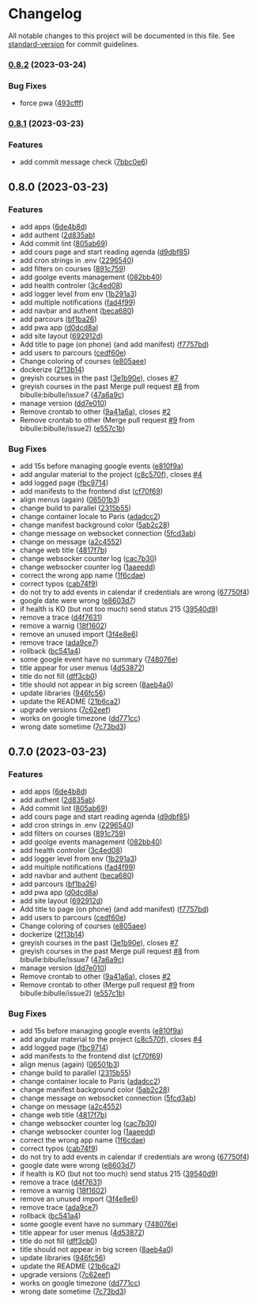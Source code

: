 # Changelog

All notable changes to this project will be documented in this file. See [standard-version](https://github.com/conventional-changelog/standard-version) for commit guidelines.

### [0.8.2](https://github.com/bibulle/golf-planning/compare/v0.8.1...v0.8.2) (2023-03-24)


### Bug Fixes

* force pwa ([493cfff](https://github.com/bibulle/golf-planning/commit/493cfff2db6d3035ae35fa7b6a2dfe48a093a64e))

### [0.8.1](https://github.com/bibulle/golf-planning/compare/v0.8.0...v0.8.1) (2023-03-23)


### Features

* add commit message check ([7bbc0e6](https://github.com/bibulle/golf-planning/commit/7bbc0e6da68484e70a31b1f794aa3ff359f9b1a6))

## 0.8.0 (2023-03-23)


### Features

* add apps ([6de4b8d](https://github.com/bibulle/golf-planning/commit/6de4b8d83be04ddbdd5103f298aa40380434f2b9))
* add authent ([2d835ab](https://github.com/bibulle/golf-planning/commit/2d835ab20ecf1123933d341305cf8aca14c8e074))
* Add commit lint ([805ab69](https://github.com/bibulle/golf-planning/commit/805ab69983c5295575e05043043990365f470619))
* add cours page and start reading agenda ([d9dbf85](https://github.com/bibulle/golf-planning/commit/d9dbf856380eeb1f3e2f4c0a9c6d52b9ac3af8c1))
* add cron strings in .env ([2296540](https://github.com/bibulle/golf-planning/commit/2296540546da5cf85aaa0c7c164bf7e5d2c77b2f))
* add filters on courses ([891c759](https://github.com/bibulle/golf-planning/commit/891c759c465e45557edc9762eec2b88192c4d5fd))
* add goolge events management ([082bb40](https://github.com/bibulle/golf-planning/commit/082bb40b976ffc8d8acb2ad752800f02b5bff449))
* add health controler ([3c4ed08](https://github.com/bibulle/golf-planning/commit/3c4ed083da48e1adf015dd17b3d9df49fc36df33))
* add logger level from env ([1b291a3](https://github.com/bibulle/golf-planning/commit/1b291a39a942cf04502afc10f0e2a5d293a85557))
* add multiple notifications ([fad4f99](https://github.com/bibulle/golf-planning/commit/fad4f996739679bdfa642ab6b4424cee64c34782))
* add navbar and authent ([beca680](https://github.com/bibulle/golf-planning/commit/beca6808709ac51db3933d36c658bd5fabd51b12))
* add parcours ([bf1ba26](https://github.com/bibulle/golf-planning/commit/bf1ba26b1de62dc0eb3b66a8218412a47be46897))
* add pwa app ([d0dcd8a](https://github.com/bibulle/golf-planning/commit/d0dcd8a9ca957612ecac63d535ef7828934706c7))
* add site layout ([692912d](https://github.com/bibulle/golf-planning/commit/692912d5b2c425f6d133b2ea5636c1e0d7d1604a))
* Add title to page (on phone) (and add manifest) ([f7757bd](https://github.com/bibulle/golf-planning/commit/f7757bd51cb4a0d395ab69a56b2d466206fbebdf))
* add users to parcours ([cedf60e](https://github.com/bibulle/golf-planning/commit/cedf60e44886fc8110d2295f53f293f4bcbbf193))
* Change coloring of courses ([e805aee](https://github.com/bibulle/golf-planning/commit/e805aeef52f5c11d9bd479bbf30a27eff4f1d8e6))
* dockerize ([2f13b14](https://github.com/bibulle/golf-planning/commit/2f13b14f150b2be66f30d245113912221bc9d05a))
* greyish courses in the past ([3e1b90e](https://github.com/bibulle/golf-planning/commit/3e1b90ef09dc4f7808c01bea3839eed12a503729)), closes [#7](https://github.com/bibulle/golf-planning/issues/7)
* greyish courses in the past Merge pull request [#8](https://github.com/bibulle/golf-planning/issues/8) from bibulle:bibulle/issue7  ([47a6a9c](https://github.com/bibulle/golf-planning/commit/47a6a9ce413a6421dda6c87ae294a1a90de04f3b))
* manage version ([dd7e010](https://github.com/bibulle/golf-planning/commit/dd7e010edf69420b28acef6162d674e5ff3a7b4a))
* Remove crontab to other ([9a41a6a](https://github.com/bibulle/golf-planning/commit/9a41a6a716c895d2b97f3ae286c9ea0cae9a660d)), closes [#2](https://github.com/bibulle/golf-planning/issues/2)
* Remove crontab to other (Merge pull request [#9](https://github.com/bibulle/golf-planning/issues/9) from bibulle:bibulle/issue2) ([e557c1b](https://github.com/bibulle/golf-planning/commit/e557c1b3c98c2a2f463e13759985de2137f9676c))


### Bug Fixes

* add 15s before managing google events ([e810f9a](https://github.com/bibulle/golf-planning/commit/e810f9aa321fb261451d038b196ef8b71a7d83f5))
* add angular material to the project ([c8c570f](https://github.com/bibulle/golf-planning/commit/c8c570f443bf8fc85277929e2a4f933fbcd90c29)), closes [#4](https://github.com/bibulle/golf-planning/issues/4)
* add logged page ([fbc9714](https://github.com/bibulle/golf-planning/commit/fbc971427c998a0f30120c08ff5750f5779f8122))
* add manifests to the frontend dist ([cf70f69](https://github.com/bibulle/golf-planning/commit/cf70f6991e6f3fb7eba40418696d23dd04299500))
* align menus (again) ([06501b3](https://github.com/bibulle/golf-planning/commit/06501b3816bdee28c33eb63606c7792e4fe8b7b1))
* change build to parallel ([2315b55](https://github.com/bibulle/golf-planning/commit/2315b55ce374d1705ed45e834ddae11dff912059))
* change container locale to Paris ([adadcc2](https://github.com/bibulle/golf-planning/commit/adadcc299679c487f88f360521a18ec57550fbdb))
* change manifest background color ([5ab2c28](https://github.com/bibulle/golf-planning/commit/5ab2c2812276647f0d97289a3690b91b47503985))
* change message on websocket connection ([5fcd3ab](https://github.com/bibulle/golf-planning/commit/5fcd3abcd487f91bf826f9c64fb901471630d971))
* change on message ([a2c4552](https://github.com/bibulle/golf-planning/commit/a2c45523533e534fa237cbe984fa714bfca352bb))
* change web title ([4817f7b](https://github.com/bibulle/golf-planning/commit/4817f7bdc00ffa4214ed682fc48f1ce0125c8ab3))
* change websocker counter log ([cac7b30](https://github.com/bibulle/golf-planning/commit/cac7b30b98ae425cc27195c1a8a56ce63f1dce6e))
* change websocker counter log ([1aaeedd](https://github.com/bibulle/golf-planning/commit/1aaeedd3e945708fadbbe68b8fa6d0d9c9f9cbea))
* correct the wrong app name ([1f6cdae](https://github.com/bibulle/golf-planning/commit/1f6cdaec5a48c1dcc525045cb6a6397870b6377e))
* correct typos ([cab74f9](https://github.com/bibulle/golf-planning/commit/cab74f9ecc2ea32baf593a732b8aa0e994378457))
* do not try to add events in calendar if credentials are wrong ([67750f4](https://github.com/bibulle/golf-planning/commit/67750f4c5f7a1bd0ecaeb75aaf4d77161f872e62))
* google date were wrong ([e8603d7](https://github.com/bibulle/golf-planning/commit/e8603d7daf123c4d5e058557bc1cf227ca4bb95e))
* if health is KO (but not too much) send status 215 ([39540d9](https://github.com/bibulle/golf-planning/commit/39540d92882f995e8f518eb27df533b74d517f51))
* remove a trace ([d4f7631](https://github.com/bibulle/golf-planning/commit/d4f76317af44c0f33462025f8fb94353588750aa))
* remove a warnig ([18f1602](https://github.com/bibulle/golf-planning/commit/18f16029f6e07308a31ee34a31aeb3ba8da62323))
* remove an unused import ([3f4e8e6](https://github.com/bibulle/golf-planning/commit/3f4e8e67d07fc07276add2d2eedd7af01bd993ee))
* remove trace ([ada9ce7](https://github.com/bibulle/golf-planning/commit/ada9ce7b2fba065ec4e6a284b668e4057d4496c8))
* rollback ([bc541a4](https://github.com/bibulle/golf-planning/commit/bc541a4724e232addbafe52876f30f8ffb8e95e3))
* some google event have no summary ([748076e](https://github.com/bibulle/golf-planning/commit/748076eaa484fd4d5f780bf8f0650153adc27bc6))
* title appear for user menus ([4d53872](https://github.com/bibulle/golf-planning/commit/4d53872af4064160032a2afe122cce0f34d66d56))
* title do not fill ([dff3cb0](https://github.com/bibulle/golf-planning/commit/dff3cb0d64ac17e62c1cec53c092072947de03ca))
* title should not appear in big screen ([8aeb4a0](https://github.com/bibulle/golf-planning/commit/8aeb4a0f10f25923137f8365ec0627a02691774d))
* update libraries ([946fc56](https://github.com/bibulle/golf-planning/commit/946fc56d31976e53dc5da35fabef2a1a8163b227))
* update the README ([21b6ca2](https://github.com/bibulle/golf-planning/commit/21b6ca2d0c097c5a44661611c85747be822bab80))
* upgrade versions ([7c62eef](https://github.com/bibulle/golf-planning/commit/7c62eef9f15883ec3dd9b11a712f4b7c663dcbd5))
* works on google timezone ([dd771cc](https://github.com/bibulle/golf-planning/commit/dd771cc104c24a98f7ec8ee3297be6e3c7b1959e))
* wrong date sometime ([7c73bd3](https://github.com/bibulle/golf-planning/commit/7c73bd37d7fab8380d96282fb660bcc9c44933bc))

## 0.7.0 (2023-03-23)


### Features

* add apps ([6de4b8d](https://github.com/bibulle/golf-planning/commit/6de4b8d83be04ddbdd5103f298aa40380434f2b9))
* add authent ([2d835ab](https://github.com/bibulle/golf-planning/commit/2d835ab20ecf1123933d341305cf8aca14c8e074))
* Add commit lint ([805ab69](https://github.com/bibulle/golf-planning/commit/805ab69983c5295575e05043043990365f470619))
* add cours page and start reading agenda ([d9dbf85](https://github.com/bibulle/golf-planning/commit/d9dbf856380eeb1f3e2f4c0a9c6d52b9ac3af8c1))
* add cron strings in .env ([2296540](https://github.com/bibulle/golf-planning/commit/2296540546da5cf85aaa0c7c164bf7e5d2c77b2f))
* add filters on courses ([891c759](https://github.com/bibulle/golf-planning/commit/891c759c465e45557edc9762eec2b88192c4d5fd))
* add goolge events management ([082bb40](https://github.com/bibulle/golf-planning/commit/082bb40b976ffc8d8acb2ad752800f02b5bff449))
* add health controler ([3c4ed08](https://github.com/bibulle/golf-planning/commit/3c4ed083da48e1adf015dd17b3d9df49fc36df33))
* add logger level from env ([1b291a3](https://github.com/bibulle/golf-planning/commit/1b291a39a942cf04502afc10f0e2a5d293a85557))
* add multiple notifications ([fad4f99](https://github.com/bibulle/golf-planning/commit/fad4f996739679bdfa642ab6b4424cee64c34782))
* add navbar and authent ([beca680](https://github.com/bibulle/golf-planning/commit/beca6808709ac51db3933d36c658bd5fabd51b12))
* add parcours ([bf1ba26](https://github.com/bibulle/golf-planning/commit/bf1ba26b1de62dc0eb3b66a8218412a47be46897))
* add pwa app ([d0dcd8a](https://github.com/bibulle/golf-planning/commit/d0dcd8a9ca957612ecac63d535ef7828934706c7))
* add site layout ([692912d](https://github.com/bibulle/golf-planning/commit/692912d5b2c425f6d133b2ea5636c1e0d7d1604a))
* Add title to page (on phone) (and add manifest) ([f7757bd](https://github.com/bibulle/golf-planning/commit/f7757bd51cb4a0d395ab69a56b2d466206fbebdf))
* add users to parcours ([cedf60e](https://github.com/bibulle/golf-planning/commit/cedf60e44886fc8110d2295f53f293f4bcbbf193))
* Change coloring of courses ([e805aee](https://github.com/bibulle/golf-planning/commit/e805aeef52f5c11d9bd479bbf30a27eff4f1d8e6))
* dockerize ([2f13b14](https://github.com/bibulle/golf-planning/commit/2f13b14f150b2be66f30d245113912221bc9d05a))
* greyish courses in the past ([3e1b90e](https://github.com/bibulle/golf-planning/commit/3e1b90ef09dc4f7808c01bea3839eed12a503729)), closes [#7](https://github.com/bibulle/golf-planning/issues/7)
* greyish courses in the past Merge pull request [#8](https://github.com/bibulle/golf-planning/issues/8) from bibulle:bibulle/issue7  ([47a6a9c](https://github.com/bibulle/golf-planning/commit/47a6a9ce413a6421dda6c87ae294a1a90de04f3b))
* manage version ([dd7e010](https://github.com/bibulle/golf-planning/commit/dd7e010edf69420b28acef6162d674e5ff3a7b4a))
* Remove crontab to other ([9a41a6a](https://github.com/bibulle/golf-planning/commit/9a41a6a716c895d2b97f3ae286c9ea0cae9a660d)), closes [#2](https://github.com/bibulle/golf-planning/issues/2)
* Remove crontab to other (Merge pull request [#9](https://github.com/bibulle/golf-planning/issues/9) from bibulle:bibulle/issue2) ([e557c1b](https://github.com/bibulle/golf-planning/commit/e557c1b3c98c2a2f463e13759985de2137f9676c))


### Bug Fixes

* add 15s before managing google events ([e810f9a](https://github.com/bibulle/golf-planning/commit/e810f9aa321fb261451d038b196ef8b71a7d83f5))
* add angular material to the project ([c8c570f](https://github.com/bibulle/golf-planning/commit/c8c570f443bf8fc85277929e2a4f933fbcd90c29)), closes [#4](https://github.com/bibulle/golf-planning/issues/4)
* add logged page ([fbc9714](https://github.com/bibulle/golf-planning/commit/fbc971427c998a0f30120c08ff5750f5779f8122))
* add manifests to the frontend dist ([cf70f69](https://github.com/bibulle/golf-planning/commit/cf70f6991e6f3fb7eba40418696d23dd04299500))
* align menus (again) ([06501b3](https://github.com/bibulle/golf-planning/commit/06501b3816bdee28c33eb63606c7792e4fe8b7b1))
* change build to parallel ([2315b55](https://github.com/bibulle/golf-planning/commit/2315b55ce374d1705ed45e834ddae11dff912059))
* change container locale to Paris ([adadcc2](https://github.com/bibulle/golf-planning/commit/adadcc299679c487f88f360521a18ec57550fbdb))
* change manifest background color ([5ab2c28](https://github.com/bibulle/golf-planning/commit/5ab2c2812276647f0d97289a3690b91b47503985))
* change message on websocket connection ([5fcd3ab](https://github.com/bibulle/golf-planning/commit/5fcd3abcd487f91bf826f9c64fb901471630d971))
* change on message ([a2c4552](https://github.com/bibulle/golf-planning/commit/a2c45523533e534fa237cbe984fa714bfca352bb))
* change web title ([4817f7b](https://github.com/bibulle/golf-planning/commit/4817f7bdc00ffa4214ed682fc48f1ce0125c8ab3))
* change websocker counter log ([cac7b30](https://github.com/bibulle/golf-planning/commit/cac7b30b98ae425cc27195c1a8a56ce63f1dce6e))
* change websocker counter log ([1aaeedd](https://github.com/bibulle/golf-planning/commit/1aaeedd3e945708fadbbe68b8fa6d0d9c9f9cbea))
* correct the wrong app name ([1f6cdae](https://github.com/bibulle/golf-planning/commit/1f6cdaec5a48c1dcc525045cb6a6397870b6377e))
* correct typos ([cab74f9](https://github.com/bibulle/golf-planning/commit/cab74f9ecc2ea32baf593a732b8aa0e994378457))
* do not try to add events in calendar if credentials are wrong ([67750f4](https://github.com/bibulle/golf-planning/commit/67750f4c5f7a1bd0ecaeb75aaf4d77161f872e62))
* google date were wrong ([e8603d7](https://github.com/bibulle/golf-planning/commit/e8603d7daf123c4d5e058557bc1cf227ca4bb95e))
* if health is KO (but not too much) send status 215 ([39540d9](https://github.com/bibulle/golf-planning/commit/39540d92882f995e8f518eb27df533b74d517f51))
* remove a trace ([d4f7631](https://github.com/bibulle/golf-planning/commit/d4f76317af44c0f33462025f8fb94353588750aa))
* remove a warnig ([18f1602](https://github.com/bibulle/golf-planning/commit/18f16029f6e07308a31ee34a31aeb3ba8da62323))
* remove an unused import ([3f4e8e6](https://github.com/bibulle/golf-planning/commit/3f4e8e67d07fc07276add2d2eedd7af01bd993ee))
* remove trace ([ada9ce7](https://github.com/bibulle/golf-planning/commit/ada9ce7b2fba065ec4e6a284b668e4057d4496c8))
* rollback ([bc541a4](https://github.com/bibulle/golf-planning/commit/bc541a4724e232addbafe52876f30f8ffb8e95e3))
* some google event have no summary ([748076e](https://github.com/bibulle/golf-planning/commit/748076eaa484fd4d5f780bf8f0650153adc27bc6))
* title appear for user menus ([4d53872](https://github.com/bibulle/golf-planning/commit/4d53872af4064160032a2afe122cce0f34d66d56))
* title do not fill ([dff3cb0](https://github.com/bibulle/golf-planning/commit/dff3cb0d64ac17e62c1cec53c092072947de03ca))
* title should not appear in big screen ([8aeb4a0](https://github.com/bibulle/golf-planning/commit/8aeb4a0f10f25923137f8365ec0627a02691774d))
* update libraries ([946fc56](https://github.com/bibulle/golf-planning/commit/946fc56d31976e53dc5da35fabef2a1a8163b227))
* update the README ([21b6ca2](https://github.com/bibulle/golf-planning/commit/21b6ca2d0c097c5a44661611c85747be822bab80))
* upgrade versions ([7c62eef](https://github.com/bibulle/golf-planning/commit/7c62eef9f15883ec3dd9b11a712f4b7c663dcbd5))
* works on google timezone ([dd771cc](https://github.com/bibulle/golf-planning/commit/dd771cc104c24a98f7ec8ee3297be6e3c7b1959e))
* wrong date sometime ([7c73bd3](https://github.com/bibulle/golf-planning/commit/7c73bd37d7fab8380d96282fb660bcc9c44933bc))
